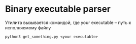 # Binary executable parser
Утилита вызывается командой, где your executable – путь к исполняемому файлу 
~~~
python3 get_something.py <your executable>
~~~
## 

